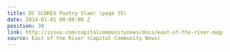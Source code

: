 ```yaml
---
title: DC SCORES Poetry Slam! (page 35)
date: 2014-01-01 00:00:00 Z
position: 30
link: http://issuu.com/capitalcommunitynews/docs/east-of-the-river-magazine-january-
source: East of the River (Capital Community News)
---
```


